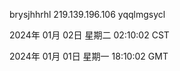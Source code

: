 brysjhhrhl 219.139.196.106 yqqlmgsycl

2024年 01月 02日 星期二 02:10:02 CST

2024年 01月 01日 星期一 18:10:02 GMT
